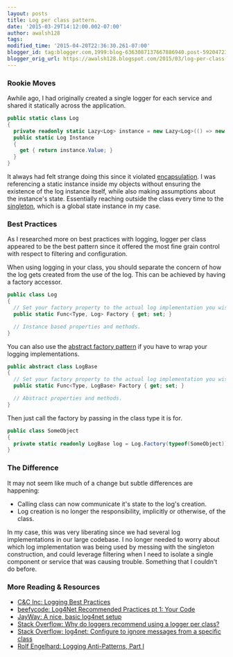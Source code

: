 ```yaml
---
layout: posts
title: Log per class pattern.
date: '2015-03-29T14:12:00.002-07:00'
author: awalsh128
tags: 
modified_time: '2015-04-20T22:36:30.261-07:00'
blogger_id: tag:blogger.com,1999:blog-6363087137667886940.post-5920472353607306682
blogger_orig_url: https://awalsh128.blogspot.com/2015/03/log-per-class-pattern.html
---
```


### Rookie Moves

Awhile ago, I had originally created a single logger for each service
and shared it statically across the application.

``` csharp
public static class Log
{
  private readonly static Lazy<Log> instance = new Lazy<Log>(() => new Log(), true);
  public static Log Instance
  {
    get { return instance.Value; }
  }
}
```

It always had felt strange doing this since it violated
[encapsulation](http://en.wikipedia.org/wiki/Encapsulation_%28object-oriented_programming%29).
I was referencing a static instance inside my objects without ensuring
the existence of the log instance itself, while also making assumptions
about the instance\'s state. Essentially reaching outside the class
every time to the
[singleton](http://en.wikipedia.org/wiki/Singleton_pattern), which is a
global state instance in my case.

### Best Practices

As I researched more on best practices with logging, logger per class
appeared to be the best pattern since it offered the most fine grain
control with respect to filtering and configuration.

When using logging in your class, you should separate the concern of how
the log gets created from the use of the log. This can be achieved by
having a factory accessor.

``` csharp
public class Log
{
  // Set your factory property to the actual log implementation you wish to use.
  public static Func<Type, Log> Factory { get; set; }

  // Instance based properties and methods.
}
```

You can also use the [abstract factory
pattern](http://en.wikipedia.org/wiki/Abstract_factory_pattern) if you
have to wrap your logging implementations.

``` csharp
public abstract class LogBase
{
  // Set your factory property to the actual log implementation you wish to use.
  public static Func<Type, LogBase> Factory { get; set; }

  // Abstract properties and methods.
}
```

Then just call the factory by passing in the class type it is for.

``` csharp
public class SomeObject
{
  private static readonly LogBase log = Log.Factory(typeof(SomeObject));
}
```

### The Difference

It may not seem like much of a change but subtle differences are
happening:

-   Calling class can now communicate it\'s state to the log\'s
    creation.
-   Log creation is no longer the responsibility, implicitly or
    otherwise, of the class.

In my case, this was very liberating since we had several log
implementations in our large codebase. I no longer needed to worry about
which log implementation was being used by messing with the singleton
construction, and could leverage filtering when I need to isolate a
single component or service that was causing trouble. Something that I
couldn\'t do before.

### More Reading & Resources

-   [C&C Inc: Logging Best
    Practices](http://c2.com/cgi/wiki?LoggingBestPractices)
-   [beefycode: Log4Net Recommended Practices pt 1: Your
    Code](http://www.beefycode.com/post/Log4Net-Recommended-Practices-pt-1-Your-Code.aspx)
-   [JayWay: A nice, basic log4net
    setup](http://www.jayway.com/2011/06/13/a-nice-basic-log4net-setup/)
-   [Stack Overflow: Why do loggers recommend using a logger per
    class?](http://stackoverflow.com/questions/3143929/why-do-loggers-recommend-using-a-logger-per-class)
-   [Stack Overflow: log4net: Configure to ignore messages from a
    specific
    class](http://stackoverflow.com/questions/5504148/log4net-configure-to-ignore-messages-from-a-specific-class)
-   [Rolf Engelhard: Logging Anti-Patterns, Part
    I](http://rolf-engelhard.de/2013/03/logging-anti-patterns-part-i/)

